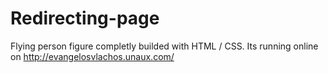 # Redirecting-page
Flying person figure completly builded with HTML / CSS.
Its running online on http://evangelosvlachos.unaux.com/
